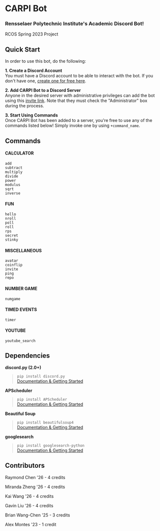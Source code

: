 # CARPI Bot

### Rensselaer Polytechnic Institute's Academic Discord Bot!

RCOS Spring 2023 Project

## Quick Start

In order to use this bot, do the following:

**1. Create a Discord Account** \
You must have a Discord account to be able to interact with the bot. If you don't have one, [create one for free here](https://discord.com/ "Click to redirect!").

**2. Add CARPI Bot to a Discord Server** \
Anyone in the desired server with administrative privileges can add the bot using this [invite link](https://discord.com/api/oauth2/authorize?client_id=1067560443444478034&permissions=8&scope=bot "Click to invite CARPI Bot to a server!"). Note that they must check the "Administrator" box during the process.

**3. Start Using Commands** \
Once CARPI Bot has been added to a server, you're free to use any of the commands listed below! Simply invoke one by using `+command_name`.

## Commands
#### CALCULATOR
```
add
subtract
multiply
divide
power
modulus
sqrt
inverse
```
#### FUN
```
hello
nroll
poll
roll
rps
secret
stinky
```
#### MISCELLANEOUS
```
avatar
coinflip
invite
ping
repo
``` 
#### NUMBER GAME
```
numgame
```
#### TIMED EVENTS
```
timer
```  
#### YOUTUBE
```
youtube_search
```

## Dependencies
**discord.py (2.0+)**
> `pip install discord.py` \
> [Documentation & Getting Started](https://discordpy.readthedocs.io/en/latest/index.html "Click to redirect!")

**APScheduler**
> `pip install APScheduler` \
> [Documentation & Getting Started](https://apscheduler.readthedocs.io/en/master/ "Click to redirect!")

**Beautiful Soup**
> `pip install beautifulsoup4` \
> [Documentation & Getting Started](https://beautiful-soup-4.readthedocs.io/en/latest "Click to redirect!")

**googlesearch**
> `pip install googlesearch-python` \
> [Documentation & Getting Started](https://python-googlesearch.readthedocs.io/en/latest "Click to redirect!")


## Contributors

Raymond Chen    '26  -  4 credits 

Miranda Zheng   '26  -  4 credits

Kai Wang        '26  -  4 credits

Gavin Liu       '26  -  4 credits

Brian Wang-Chen '25  -  3 credits

Alex Montes     '23  -  1 credit
